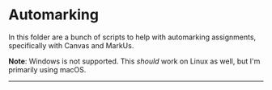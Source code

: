 # Automarking

In this folder are a bunch of scripts to help with automarking assignments, specifically with Canvas and MarkUs.

**Note**: Windows is not supported. This *should* work on Linux as well, but I'm primarily using macOS. 

---

